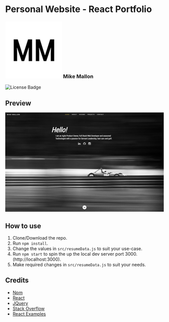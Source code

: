 # Personal Website - React Portfolio
### ![Logo](https://raw.githubusercontent.com/MikeMallonIT/Personal-Website/main/public/images/logo.png) Mike Mallon

![License Badge](https://img.shields.io/badge/license-MIT-green.svg)

## Preview
![Preview](https://raw.githubusercontent.com/MikeMallonIT/Personal-Website/main/public/images/mikeMallonDotComPreview.png)

## How to use
1. Clone/Download the repo.
2. Run  ``` npm install ```.
3. Change the values in ```src/resumeData.js``` to suit your use-case.
4. Run ```npm start``` to spin the up the local dev server port 3000.(http://localhost:3000).
5. Make required changes in ```src/resumeData.js``` to suit your needs.

## Credits

- [Npm](https://www.npmjs.com/package/react-router-dom)
- [React](https://reactjs.org/docs/code-splitting.html)
- [JQuery](https://jquery.com/)
- [Stack Overflow](https://stackoverflow.com/questions/66839427/mongoose-middleware-schema-presave)
- [React Examples](https://reactjsexample.com/a-simple-spa-portfolio-template-for-developer-designers-built-with-react/)

